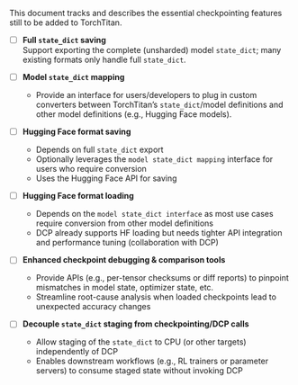 This document tracks and describes the essential checkpointing features still to be added to TorchTitan.

- [ ] **Full `state_dict` saving**  
  Support exporting the complete (unsharded) model `state_dict`; many existing formats only handle full `state_dict`.

- [ ] **Model `state_dict` mapping**  
  - Provide an interface for users/developers to plug in custom converters between TorchTitan’s `state_dict`/model definitions and other model definitions (e.g., Hugging Face models).

- [ ] **Hugging Face format saving**  
  - Depends on full `state_dict` export  
  - Optionally leverages the `model state_dict mapping` interface for users who require conversion
  - Uses the Hugging Face API for saving

- [ ] **Hugging Face format loading**  
  - Depends on the `model state_dict interface` as most use cases require conversion from other model definitions  
  - DCP already supports HF loading but needs tighter API integration and performance tuning (collaboration with DCP)

- [ ] **Enhanced checkpoint debugging & comparison tools**  
  - Provide APIs (e.g., per-tensor checksums or diff reports) to pinpoint mismatches in model state, optimizer state, etc.  
  - Streamline root-cause analysis when loaded checkpoints lead to unexpected accuracy changes

- [ ] **Decouple `state_dict` staging from checkpointing/DCP calls**  
  - Allow staging of the `state_dict` to CPU (or other targets) independently of DCP 
  - Enables downstream workflows (e.g., RL trainers or parameter servers) to consume staged state without invoking DCP
